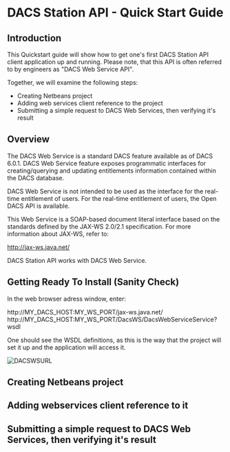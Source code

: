 # DACS Station API - Quick Start Guide

## Introduction

This Quickstart guide will show how to get one's first DACS Station API client application up and running.  Please note, that this API is often referred to by engineers as "DACS Web Service API".    

Together, we will examine the following steps: 

* Creating Netbeans project
* Adding web services client reference to the project
* Submitting a simple request to DACS Web Services, then verifying it's result 
 
## Overview

The DACS Web Service is a standard DACS feature available as of DACS 6.0.1.  DACS Web Service feature exposes programmatic interfaces for creating/querying and updating entitlements information contained within the DACS database. 

DACS Web Service is not intended to be used as the interface for the real-time entitlement of users. For the real-time entitlement of users, the Open DACS API is available.

This Web Service is a SOAP-based document literal interface based on the standards defined by the JAX-WS 2.0/2.1 specification. For more information about JAX-WS, refer to: 

http://jax-ws.java.net/

DACS Station API works with DACS Web Service.

## Getting Ready To Install (Sanity Check)

In the web browser adress window, enter:

http://MY_DACS_HOST:MY_WS_PORT/jax-ws.java.net/
http://MY_DACS_HOST:MY_WS_PORT/DacsWS/DacsWebServiceService?wsdl

One should see the WSDL definitions, as this is the way that the project will set it up and the application will access it.

![DACSWSURL](https://github.com/TR-API-Samples/Quickstart.DACSStationAPI/blob/master/DACSWSURL.gif)

## Creating Netbeans project

## Adding webservices client reference to it

## Submitting a simple request to DACS Web Services, then verifying it's result 
